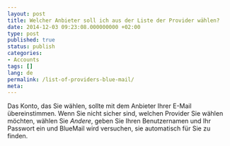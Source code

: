 ```yaml
---
layout: post
title: Welcher Anbieter soll ich aus der Liste der Provider wählen?
date: 2014-12-03 09:23:08.000000000 +02:00
type: post
published: true
status: publish
categories:
- Accounts
tags: []
lang: de
permalink: /list-of-providers-blue-mail/
meta:
---
```


Das Konto, das Sie wählen, sollte mit dem Anbieter Ihrer E-Mail übereinstimmen. Wenn Sie nicht sicher sind, welchen Provider Sie wählen möchten, wählen Sie *Andere*, geben Sie Ihren Benutzernamen und Ihr Passwort ein und BlueMail wird versuchen, sie automatisch für Sie zu finden.
